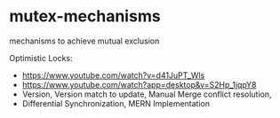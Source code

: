 # mutex-mechanisms
mechanisms to achieve mutual exclusion

Optimistic Locks: 
- https://www.youtube.com/watch?v=d41JuPT_Wls
- https://www.youtube.com/watch?app=desktop&v=S2Hp_1jqpY8
- Version, Version match to update, Manual Merge conflict resolution,        
- Differential Synchronization, MERN Implementation
